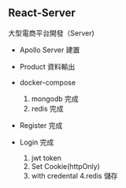 ## React-Server
大型電商平台開發（Server)

- Apollo Server 建置
- Product 資料輸出

- docker-compose
  1. mongodb 完成
  2. redis 完成
- Register 完成

- Login 完成
  1. jwt token
  2. Set Cookie(httpOnly)
  3. with credental
  4.redis 儲存
